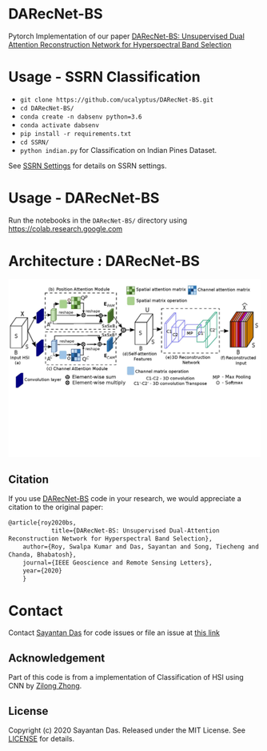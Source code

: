 # DARecNet-BS
Pytorch Implementation of our paper [DARecNet-BS: Unsupervised Dual Attention  Reconstruction Network for  Hyperspectral Band Selection](https://ieeexplore.ieee.org/document/9164906/)

# Usage - SSRN Classification
- `git clone https://github.com/ucalyptus/DARecNet-BS.git`
- `cd DARecNet-BS/`
- `conda create -n dabsenv python=3.6`
- `conda activate dabsenv`
- `pip install -r requirements.txt`
- `cd SSRN/`
- `python indian.py` for Classification on Indian Pines Dataset.

See [SSRN Settings](https://github.com/ucalyptus/DARecNet-BS/blob/master/SSRN/settings.md) for details on SSRN settings.

# Usage - DARecNet-BS
Run the notebooks in the `DARecNet-BS/` directory using https://colab.research.google.com

# Architecture : DARecNet-BS
![](./readme_files/DABSNet-page-001.jpg)

## Citation

If you use [DARecNet-BS](https://github.com/ucalyptus/DARecNet-BS) code in your research, we would appreciate a citation to the original paper:

	@article{roy2020bs,
    	        title={DARecNet-BS: Unsupervised Dual-Attention Reconstruction Network for Hyperspectral Band Selection},
		author={Roy, Swalpa Kumar and Das, Sayantan and Song, Tiecheng and Chanda, Bhabatosh},
		journal={IEEE Geoscience and Remote Sensing Letters},
		year={2020}
		}

# Contact
Contact [Sayantan Das](mailto:sdas.codes@gmail.com) for code issues or file an issue at [this link](https://github.com/ucalyptus/DARecNet-BS/issues/new/choose)

## Acknowledgement

Part of this code is from a implementation of Classification of HSI using CNN by [Zilong Zhong](https://github.com/zilongzhong/SSRN).


## License

Copyright (c) 2020 Sayantan Das. Released under the MIT License. See [LICENSE](LICENSE) for details.
